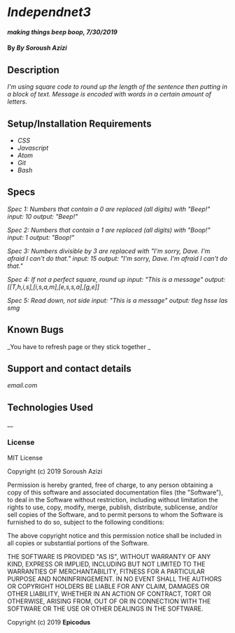 # _Independnet3_

#### _making things beep boop, 7/30/2019_

#### By _**By Soroush Azizi**_

## Description

_I'm using square code to round up the length of the sentence then putting in a block of text. Message is encoded with words in a certain amount of letters._

## Setup/Installation Requirements

* _CSS_
* _Javascript_
* _Atom_
* _Git_
* _Bash_

## Specs

_Spec 1: Numbers that contain a 0 are replaced (all digits) with "Beep!"_
 _input: 10_
 _output: "Beep!"_

_Spec 2: Numbers that contain a 1 are replaced (all digits) with "Boop!"_
 _input: 1_
 _output: "Boop!"_

_Spec 3:  Numbers divisible by 3 are replaced with "I'm sorry, Dave. I'm afraid I can't do that."_
 _input: 15_
 _output: "I'm sorry, Dave. I'm afraid I can't do that."_

_Spec 4:  If not a perfect square, round up_
 _input: "This is a message"_
 _output:[[T,h,i,s],[i,s,a,m],[e,s,s,a],[g,e]]_

_Spec 5: Read down, not side_
 _input: "This is a message"_
 _output: tleg hsse las smg_



## Known Bugs

_You have to refresh page or they stick together _

## Support and contact details

_email.com_

## Technologies Used

__

### License

MIT License

Copyright (c) 2019 Soroush Azizi

Permission is hereby granted, free of charge, to any person obtaining a copy
of this software and associated documentation files (the "Software"), to deal
in the Software without restriction, including without limitation the rights
to use, copy, modify, merge, publish, distribute, sublicense, and/or sell
copies of the Software, and to permit persons to whom the Software is
furnished to do so, subject to the following conditions:

The above copyright notice and this permission notice shall be included in all
copies or substantial portions of the Software.

THE SOFTWARE IS PROVIDED "AS IS", WITHOUT WARRANTY OF ANY KIND, EXPRESS OR
IMPLIED, INCLUDING BUT NOT LIMITED TO THE WARRANTIES OF MERCHANTABILITY,
FITNESS FOR A PARTICULAR PURPOSE AND NONINFRINGEMENT. IN NO EVENT SHALL THE
AUTHORS OR COPYRIGHT HOLDERS BE LIABLE FOR ANY CLAIM, DAMAGES OR OTHER
LIABILITY, WHETHER IN AN ACTION OF CONTRACT, TORT OR OTHERWISE, ARISING FROM,
OUT OF OR IN CONNECTION WITH THE SOFTWARE OR THE USE OR OTHER DEALINGS IN THE
SOFTWARE.

Copyright (c) 2019 **Epicodus**
